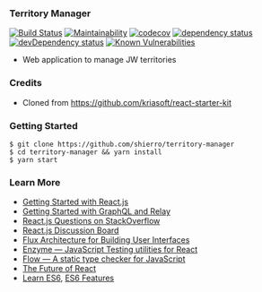 ### Territory Manager

[![Build Status](https://travis-ci.org/shierro/territory-manager.svg?branch=master)](https://travis-ci.org/shierro/territory-manager)
[![Maintainability](https://api.codeclimate.com/v1/badges/f60e0883a1c98f548293/maintainability)](https://codeclimate.com/github/shierro/territory-manager/maintainability)
[![codecov](https://codecov.io/gh/shierro/territory-manager/branch/master/graph/badge.svg)](https://codecov.io/gh/shierro/territory-manager)
[![dependency status](https://david-dm.org/shierro/territory-manager/status.svg)](https://david-dm.org/shierro/territory-manager/status.svg)
[![devDependency status](https://david-dm.org/shierro/territory-manager/dev-status.svg)](https://david-dm.org/shierro/territory-manager/dev-status.svg)
[![Known Vulnerabilities](https://snyk.io/test/github/shierro/territory-manager/badge.svg)](https://snyk.io/test/github/shierro/territory-manager)

* Web application to manage JW territories

### Credits

* Cloned from https://github.com/kriasoft/react-starter-kit

### Getting Started

```
$ git clone https://github.com/shierro/territory-manager
$ cd territory-manager && yarn install
$ yarn start
```

### Learn More

* [Getting Started with React.js](http://facebook.github.io/react/)
* [Getting Started with GraphQL and Relay](https://quip.com/oLxzA1gTsJsE)
* [React.js Questions on StackOverflow](http://stackoverflow.com/questions/tagged/reactjs)
* [React.js Discussion Board](https://discuss.reactjs.org/)
* [Flux Architecture for Building User Interfaces](http://facebook.github.io/flux/)
* [Enzyme — JavaScript Testing utilities for React](http://airbnb.io/enzyme/)
* [Flow — A static type checker for JavaScript](http://flowtype.org/)
* [The Future of React](https://github.com/reactjs/react-future)
* [Learn ES6](https://babeljs.io/docs/learn-es6/), [ES6 Features](https://github.com/lukehoban/es6features#readme)
